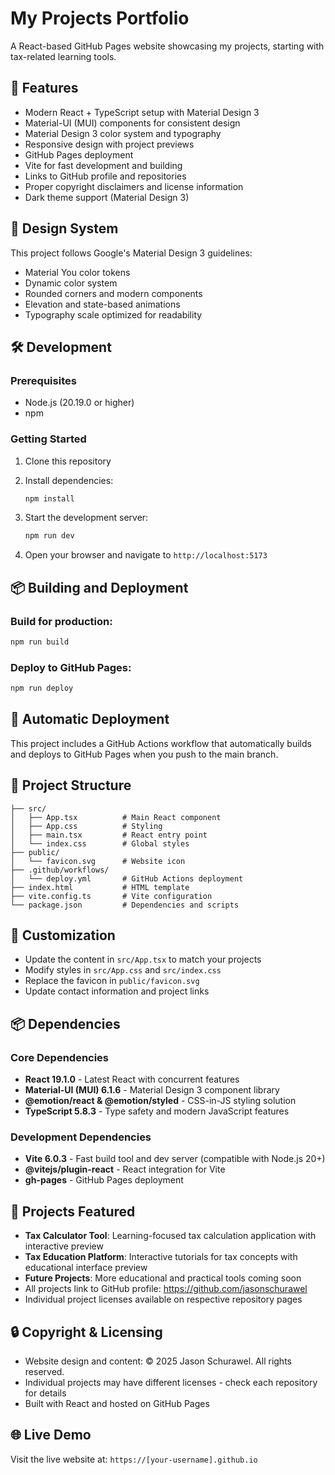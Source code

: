 # My Projects Portfolio

A React-based GitHub Pages website showcasing my projects, starting with tax-related learning tools.

## 🚀 Features

- Modern React + TypeScript setup with Material Design 3
- Material-UI (MUI) components for consistent design
- Material Design 3 color system and typography
- Responsive design with project previews
- GitHub Pages deployment
- Vite for fast development and building
- Links to GitHub profile and repositories
- Proper copyright disclaimers and license information
- Dark theme support (Material Design 3)

## 🎨 Design System

This project follows Google's Material Design 3 guidelines:
- Material You color tokens
- Dynamic color system
- Rounded corners and modern components
- Elevation and state-based animations
- Typography scale optimized for readability

## 🛠️ Development

### Prerequisites
- Node.js (20.19.0 or higher)
- npm

### Getting Started

1. Clone this repository
2. Install dependencies:
   ```bash
   npm install
   ```

3. Start the development server:
   ```bash
   npm run dev
   ```

4. Open your browser and navigate to `http://localhost:5173`

## 📦 Building and Deployment

### Build for production:
```bash
npm run build
```

### Deploy to GitHub Pages:
```bash
npm run deploy
```

## 🔄 Automatic Deployment

This project includes a GitHub Actions workflow that automatically builds and deploys to GitHub Pages when you push to the main branch.

## 📁 Project Structure

```
├── src/
│   ├── App.tsx          # Main React component
│   ├── App.css          # Styling
│   ├── main.tsx         # React entry point
│   └── index.css        # Global styles
├── public/
│   └── favicon.svg      # Website icon
├── .github/workflows/
│   └── deploy.yml       # GitHub Actions deployment
├── index.html           # HTML template
├── vite.config.ts       # Vite configuration
└── package.json         # Dependencies and scripts
```

## 🎨 Customization

- Update the content in `src/App.tsx` to match your projects
- Modify styles in `src/App.css` and `src/index.css`
- Replace the favicon in `public/favicon.svg`
- Update contact information and project links

## 📦 Dependencies

### Core Dependencies
- **React 19.1.0** - Latest React with concurrent features
- **Material-UI (MUI) 6.1.6** - Material Design 3 component library
- **@emotion/react & @emotion/styled** - CSS-in-JS styling solution
- **TypeScript 5.8.3** - Type safety and modern JavaScript features

### Development Dependencies
- **Vite 6.0.3** - Fast build tool and dev server (compatible with Node.js 20+)
- **@vitejs/plugin-react** - React integration for Vite
- **gh-pages** - GitHub Pages deployment

## 📝 Projects Featured

- **Tax Calculator Tool**: Learning-focused tax calculation application with interactive preview
- **Tax Education Platform**: Interactive tutorials for tax concepts with educational interface preview
- **Future Projects**: More educational and practical tools coming soon
- All projects link to GitHub profile: https://github.com/jasonschurawel
- Individual project licenses available on respective repository pages

## 🔒 Copyright & Licensing

- Website design and content: © 2025 Jason Schurawel. All rights reserved.
- Individual projects may have different licenses - check each repository for details
- Built with React and hosted on GitHub Pages

## 🌐 Live Demo

Visit the live website at: `https://[your-username].github.io`
